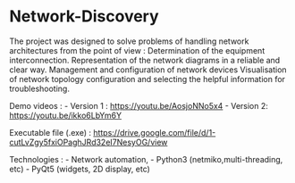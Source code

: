 # Network-Discovery

The project was designed to solve problems of handling network architectures from the point of view :
Determination of the equipment interconnection.
Representation of the network diagrams in a reliable and clear way.
Management and configuration of network devices
Visualisation of network topology configuration and selecting the helpful information for troubleshooting.

Demo videos :  - Version 1 : https://youtu.be/AosjoNNo5x4 
               - Version 2: https://youtu.be/ikko6LbYm6Y

Executable file (.exe) : https://drive.google.com/file/d/1-cutLvZgy5fxiOPaghJRd32eI7NesyOG/view

Technologies :  - Network automation,
                - Python3 (netmiko,multi-threading, etc)
                - PyQt5 (widgets, 2D display, etc)
